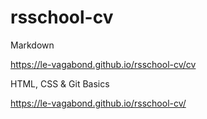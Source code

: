 # rsschool-cv

Markdown

https://le-vagabond.github.io/rsschool-cv/cv

HTML, CSS & Git Basics

https://le-vagabond.github.io/rsschool-cv/
